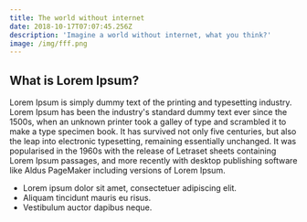 ```yaml
---
title: The world without internet
date: 2018-10-17T07:07:45.256Z
description: 'Imagine a world without internet, what you think?'
image: /img/fff.png
---
```

## What is Lorem Ipsum?

Lorem Ipsum is simply dummy text of the printing and typesetting industry. Lorem Ipsum has been the industry's standard dummy text ever since the 1500s, when an unknown printer took a galley of type and scrambled it to make a type specimen book. It has survived not only five centuries, but also the leap into electronic typesetting, remaining essentially unchanged. It was popularised in the 1960s with the release of Letraset sheets containing Lorem Ipsum passages, and more recently with desktop publishing software like Aldus PageMaker including versions of Lorem Ipsum.

* Lorem ipsum dolor sit amet, consectetuer adipiscing elit.
* Aliquam tincidunt mauris eu risus.
* Vestibulum auctor dapibus neque.

